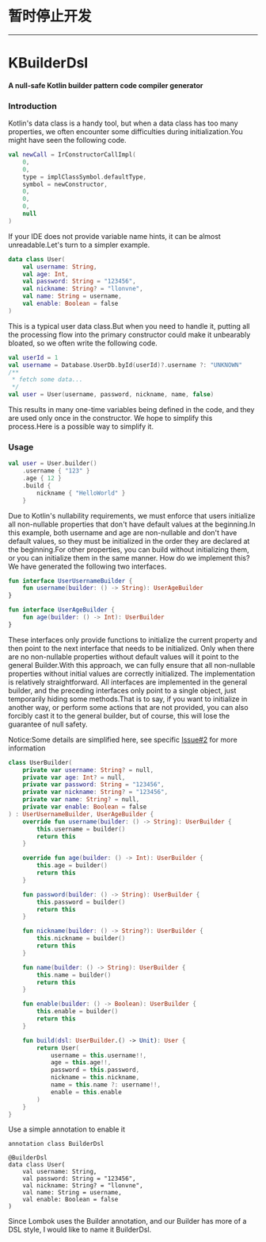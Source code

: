 # 暂时停止开发
---
# KBuilderDsl

#### A null-safe Kotlin builder pattern code compiler generator

### Introduction

Kotlin's data class is a handy tool, but when a data class has too many properties, we often encounter some difficulties during initialization.You might have seen the following code.
```kotlin
val newCall = IrConstructorCallImpl(
    0,
    0,
    type = implClassSymbol.defaultType,
    symbol = newConstructor,
    0,
    0,
    0,
    null
)
```
If your IDE does not provide variable name hints, it can be almost unreadable.Let's turn to a simpler example.
```kotlin
data class User(
    val username: String,
    val age: Int,
    val password: String = "123456",
    val nickname: String? = "llonvne",
    val name: String = username,
    val enable: Boolean = false
)
```
This is a typical user data class.But when you need to handle it, putting all the processing flow into the primary constructor could make it unbearably bloated, so we often write the following code.
```kotlin
val userId = 1
val username = Database.UserDb.byId(userId)?.username ?: "UNKNOWN"
/**
 * fetch some data...
 */
val user = User(username, password, nickname, name, false)
```
This results in many one-time variables being defined in the code, and they are used only once in the constructor. We hope to simplify this process.Here is a possible way to simplify it.

### Usage

```kotlin
val user = User.builder()
    .username { "123" }
    .age { 12 }
    .build {
        nickname { "HelloWorld" }
    }
```
Due to Kotlin's nullability requirements, we must enforce that users initialize all non-nullable properties that don't have default values at the beginning.In this example, both username and age are non-nullable and don't have default values, so they must be initialized in the order they are declared at the beginning.For other properties, you can build without initializing them, or you can initialize them in the same manner.
How do we implement this? We have generated the following two interfaces.
```kotlin
fun interface UserUsernameBuilder {
    fun username(builder: () -> String): UserAgeBuilder
}

fun interface UserAgeBuilder {
    fun age(builder: () -> Int): UserBuilder
}
```
These interfaces only provide functions to initialize the current property and then point to the next interface that needs to be initialized. Only when there are no non-nullable properties without default values will it point to the general Builder.With this approach, we can fully ensure that all non-nullable properties without initial values are correctly initialized.
The implementation is relatively straightforward. All interfaces are implemented in the general builder, and the preceding interfaces only point to a single object, just temporarily hiding some methods.That is to say, if you want to initialize in another way, or perform some actions that are not provided, you can also forcibly cast it to the general builder, but of course, this will lose the guarantee of null safety.

Notice:Some details are simplified here, see specific [Issue#2](https://github.com/Llonvne/KBuilderDsl/issues/2) for more information

```kotlin
class UserBuilder(
    private var username: String? = null,
    private var age: Int? = null,
    private var password: String = "123456",
    private var nickname: String? = "123456",
    private var name: String? = null,
    private var enable: Boolean = false
) : UserUsernameBuilder, UserAgeBuilder {
    override fun username(builder: () -> String): UserBuilder {
        this.username = builder()
        return this
    }

    override fun age(builder: () -> Int): UserBuilder {
        this.age = builder()
        return this
    }

    fun password(builder: () -> String): UserBuilder {
        this.password = builder()
        return this
    }

    fun nickname(builder: () -> String?): UserBuilder {
        this.nickname = builder()
        return this
    }

    fun name(builder: () -> String): UserBuilder {
        this.name = builder()
        return this
    }

    fun enable(builder: () -> Boolean): UserBuilder {
        this.enable = builder()
        return this
    }

    fun build(dsl: UserBuilder.() -> Unit): User {
        return User(
            username = this.username!!,
            age = this.age!!,
            password = this.password,
            nickname = this.nickname,
            name = this.name ?: username!!,
            enable = this.enable
        )
    }
}
```
Use a simple annotation to enable it
```
annotation class BuilderDsl

@BuilderDsl
data class User(
    val username: String,
    val password: String = "123456",
    val nickname: String? = "llonvne",
    val name: String = username,
    val enable: Boolean = false
) 
```
Since Lombok uses the Builder annotation, and our Builder has more of a DSL style, I would like to name it BuilderDsl.
